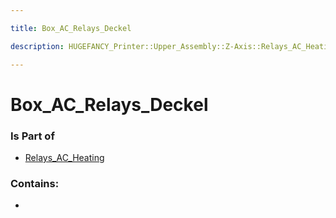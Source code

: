 ```yaml
---

title: Box_AC_Relays_Deckel

description: HUGEFANCY_Printer::Upper_Assembly::Z-Axis::Relays_AC_Heating::Box_AC_Relays_Deckel

---
```

# Box_AC_Relays_Deckel
<script>
    var geoarray = '{"Box_AC_Relays_Deckel": {}}';
</script>
<script>
    var basepath = '/assets/HUGEFANCY_Printer/Upper_Assembly/Z-Axis/Relays_AC_Heating/';
</script>
<link rel="stylesheet" href="/css/container.css">

<div id="container"></div>

<!-- these are the required scripts for the three.js scene -->
<script src="/lib/three.min.js"></script>
<script src="/lib/OrbitControls.js"></script>
<script src="/lib/RectAreaLightUniformsLib.js"></script>
<!-- this is your app's lib file -->
<script src="/lib/triceratops_app.js"></script>
### Is Part of
- [Relays_AC_Heating](../Relays_AC_Heating)  

### Contains:
- [](./Box_AC_Relays_Deckel/)

